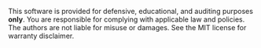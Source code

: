 This software is provided for defensive, educational, and auditing purposes **only**.
You are responsible for complying with applicable law and policies. The authors are
not liable for misuse or damages. See the MIT license for warranty disclaimer.
